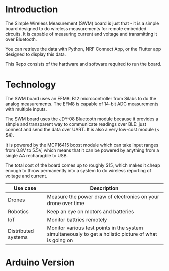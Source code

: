 # Introduction
The Simple Wireless Measurement (SWM) board is just that - it is a simple board designed to do wireless measurements for remote embedded circuits. It is capable of measuring current and voltage and transmitting it over Bluetooth.

You can retrieve the data with Python, NRF Connect App, or the Flutter app designed to display this data.

This Repo consists of the hardware and software required to run the board.

# Technology
The SWM board uses an EFM8LB12 microcontroller from Silabs to do the analog measurements. The EFM8 is capable of 14-bit ADC measurements with multiple inputs. 

The SWM board uses the JDY-08 Bluetooth module because it provides a simple and transparent way to communicate readings over BLE: just connect and send the data over UART. It is also a very low-cost module (< $4).

It is powered by the MCP16415 boost module which can take input ranges from 0.8V to 5.5V, which means that it can be powered by anything from a single AA recharagble to USB. 

The total cost of the board comes up to roughly $15, which makes it cheap enough to throw permanently into a system to do wireless reporting of voltage and current. 

| Use case | Description |
|----------|-------------|
|Drones| Measure the power draw of electronics on your drone over time|
|Robotics| Keep an eye on motors and batteries|
|IoT| Monitor battries remotely|
|Distributed systems| Monitor various test points in the system simultaneously to get a holistic picture of what is going on|

# Arduino Version